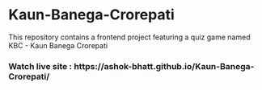 # Kaun-Banega-Crorepati
This repository contains a frontend project featuring a quiz game named KBC - Kaun Banega Crorepati

<h3>Watch live site : https://ashok-bhatt.github.io/Kaun-Banega-Crorepati/</h3>
